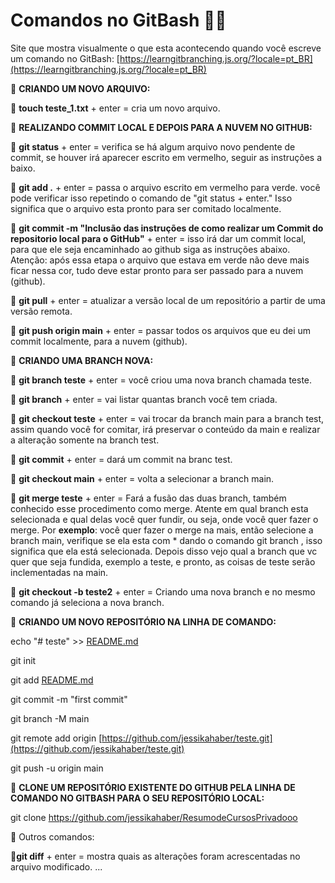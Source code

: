 # Comandos no GitBash 👩‍💻

Site que mostra visualmente o que esta acontecendo quando você escreve um comando no GitBash: [https://learngitbranching.js.org/?locale=pt_BR](https://learngitbranching.js.org/?locale=pt_BR)

🔵 **CRIANDO UM NOVO ARQUIVO:** 

🔺 **touch teste_1.txt** + enter = cria um novo arquivo.

🔵 **REALIZANDO COMMIT LOCAL E DEPOIS PARA A NUVEM NO GITHUB:**

🔺 **git status** + enter = verifica se há algum arquivo novo pendente de commit, se houver irá aparecer escrito em vermelho, seguir as instruções a baixo.

🔺 **git add .** + enter = passa o arquivo escrito em vermelho para verde. você pode  verificar isso repetindo o comando de "git status + enter." Isso significa que o arquivo esta pronto para ser comitado localmente.

🔺 **git commit -m "Inclusão das instruções de como realizar um Commit do repositorio local para o GitHub"** + enter = isso irá dar um commit local, para que ele seja encaminhado ao github siga as instruções abaixo. Atenção: após essa etapa o arquivo que estava em verde não deve mais ficar
nessa cor, tudo deve estar pronto para ser passado para a nuvem (github).

🔺 **git pull** + enter = atualizar a versão local de um repositório a partir de uma versão remota.

🔺 **git push origin main** + enter = passar todos os arquivos que eu dei um commit localmente, para a nuvem (github).

🔵 **CRIANDO UMA BRANCH NOVA:**

🔺 **git  branch teste** + enter = você criou uma nova branch chamada teste.

🔺 **git branch** + enter = vai listar quantas branch você tem criada.

🔺 **git checkout teste** + enter = vai trocar da branch main para a branch test, assim quando você for comitar, irá preservar o conteúdo da main e realizar a alteração somente na branch test.

🔺 **git commit** + enter = dará um commit na branc test.

🔺 **git checkout main** + enter = volta a selecionar a branch main.

🔺 **git merge teste** + enter = Fará a fusão das duas branch, também conhecido esse procedimento como merge. Atente em qual branch esta selecionada e qual delas você quer fundir, ou seja, onde você quer fazer o merge. Por **exemplo**: você quer fazer o merge na mais, então selecione a branch main, verifique se ela esta com * dando o comando git branch , isso significa que ela está selecionada. Depois disso vejo qual a branch que vc quer que seja fundida, exemplo a teste, e pronto, as coisas de teste serão inclementadas na main.

🔺 **git checkout -b teste2** + enter = Criando uma nova branch e no mesmo comando já seleciona a nova branch.

🔵 **CRIANDO UM NOVO REPOSITÓRIO NA LINHA DE COMANDO:**

echo "# teste" >> [README.md](http://readme.md/)

git init

git add [README.md](http://readme.md/)

git commit -m "first commit"

git branch -M main

git remote add origin [https://github.com/jessikahaber/teste.git](https://github.com/jessikahaber/teste.git)

git push -u origin main

🔵 **CLONE UM REPOSITÓRIO EXISTENTE DO GITHUB PELA LINHA DE COMANDO NO GITBASH PARA O SEU REPOSITÓRIO LOCAL:**

git clone https://github.com/jessikahaber/ResumodeCursosPrivadooo

🔵 Outros comandos:

🔺**git diff** + enter = mostra quais as alterações foram acrescentadas no arquivo modificado.
...